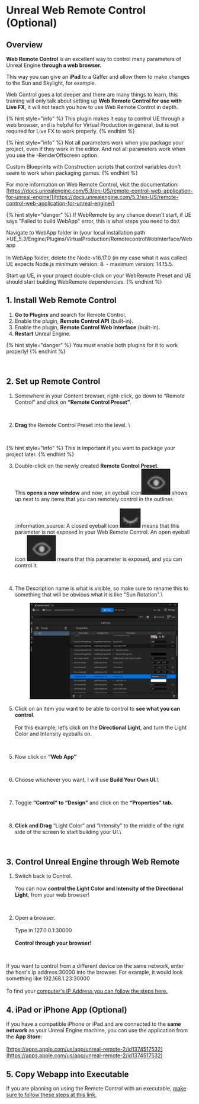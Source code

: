 # Unreal Web Remote Control (Optional)

## Overview

**Web Remote Control** is an excellent way to control many parameters of Unreal Engine **through a web browser.**&#x20;

This way you can give an **iPad** to a Gaffer and allow them to make changes to the Sun and Skylight, for example.&#x20;

Web Control goes a lot deeper and there are many things to learn, this training will only talk about setting up **Web Remote Control for use with Live FX**, it will not teach you how to use Web Remote Control in depth.

{% hint style="info" %}
This plugin makes it easy to control UE through a web browser, and is helpful for Virtual Production in general, but is not required for Live FX to work properly.
{% endhint %}

{% hint style="info" %}
Not all parameters work when you package your project, even if they work in the editor. And not all parameters work when you use the -RenderOffscreen option.&#x20;

Custom Blueprints with Construction scripts that control variables don't seem to work when packaging games.&#x20;
{% endhint %}

For more information on Web Remote Control, visit the documentation:\
[https://docs.unrealengine.com/5.3/en-US/remote-control-web-application-for-unreal-engine/](https://docs.unrealengine.com/5.3/en-US/remote-control-web-application-for-unreal-engine/)



{% hint style="danger" %}
If WebRemote by any chance doesn't start, if UE says "Failed to build WebApp" error, this is what steps you need to do:\


Navigate to WebApp folder in (your local installation path >UE\_5.3/Engine/Plugins/VirtualProduction/RemotecontrolWebInterface/Webapp \
\
In WebApp folder, delete the Node-v16.17.0 (in my case what it was called) UE expects Node.js minimum version: 8. - maximum version: 14.15.5.

Start up UE, in your project double-click on your WebRemote Preset and UE should start building WebRemote dependencies.
{% endhint %}

## 1. Install Web Remote Control

1. **Go to Plugins** and search for Remote Control. &#x20;
2. Enable the plugin, **Remote Control API** (built-in).
3. Enable the plugin, **Remote Control Web Interface** (built-in).&#x20;
4. **Restart** Unreal Engine.

{% hint style="danger" %}
You must enable both plugins for it to work properly!
{% endhint %}

<figure><img src="https://lh7-us.googleusercontent.com/FMsTbKFmhFuEfU-fGReFW9qEz5Lh9merWGPdf3tAjVtfowypIra_EfgVVN9NE7TsyVXERbmqtLZDziDvEwivtsDUHkLGR6VozgLr_8N9oMm7lnF6qUE5oC96AOqu6S6UwqfSJFTkz4j1QRoAnkT8yApSQA=s2048" alt=""><figcaption></figcaption></figure>

## 2. Set up Remote Control

1. Somewhere in your Content browser, right-click, go down to “Remote Control” and click on **“Remote Control Preset”**.

<figure><img src="https://lh7-us.googleusercontent.com/UvTG5P7bC2zYj3Rn_xcktgq_Z4C7l_1Gu8bJqppQd-8tRMqLN5seCQDssSgcoBUbj7wKFvrb8z5Sy2Gb651QKRXSKALxO-xnYOXHYbrV6BTgyyxOZeq9eGmXmc_R4PH4Pe73Io1GWWv1rLZR6fRGbxAqFw=s2048" alt=""><figcaption></figcaption></figure>

2.  **Drag** the Remote Control Preset into the level. \


    <figure><img src="https://lh7-us.googleusercontent.com/DPUqV3OHQYveEDs_LLFFAzqx56mBX121H_2RBI6qgSMMmNx0ypnlczUg4QmeTEojnYxyg8yCXiEmSSpyhKfOO5GB_DowRekNn6rmphI8QkeJU_CgFntihT5XatIs7z3y5uTkgCfFWQbBfwF0vlsNR61_bQ=s2048" alt=""><figcaption></figcaption></figure>

{% hint style="info" %}
This is important if you want to package your project later.
{% endhint %}

3. Double-click on the newly created **Remote Control Preset**. \
   This **opens a new window** and now, an eyeball icon<img src="../.gitbook/assets/image (18) (1).png" alt="" data-size="line"> shows up next to any items that you can remotely control in the outliner.\
   \
   :information\_source: A closed eyeball icon <img src="../.gitbook/assets/image (3) (1) (1) (1) (1) (1) (1) (1) (1) (1) (1) (1) (1) (1) (1) (1) (1) (1) (1) (1) (1).png" alt="" data-size="line"> means that this parameter is not exposed in your Web Remote Control.  An open eyeball icon <img src="../.gitbook/assets/image (18) (1).png" alt="" data-size="line"> means that this parameter is exposed, and you can control it.

<figure><img src="https://lh7-us.googleusercontent.com/v_D8b6UZVujzZFBBbfCRoY6RsOjLNyiiNjeR4jQOpqZhUbBWHVG2F9rWMuaUfp2luwQy2AJZ_yvamvGRbjQjdqkZMKW18vGlBQFsmkiXU96-L5wdmATbtcQXWW_oNevMXvg2kPyNA-ACzBbLhk7OAj07BQ=s2048" alt=""><figcaption></figcaption></figure>

4.  The Description name is what is visible, so make sure to rename this to something that will be obvious what it is like "Sun Rotation".\


    <figure><img src="../.gitbook/assets/image (207).png" alt=""><figcaption></figcaption></figure>
5. Click on an item you want to be able to control to **see what you can control**.\
   \
   For this example, let’s click on the **Directional Light**, and turn the Light Color and Intensity eyeballs on.

<figure><img src="https://lh7-us.googleusercontent.com/v_D8b6UZVujzZFBBbfCRoY6RsOjLNyiiNjeR4jQOpqZhUbBWHVG2F9rWMuaUfp2luwQy2AJZ_yvamvGRbjQjdqkZMKW18vGlBQFsmkiXU96-L5wdmATbtcQXWW_oNevMXvg2kPyNA-ACzBbLhk7OAj07BQ=s2048" alt=""><figcaption></figcaption></figure>

5. Now click on **“Web App”**

<figure><img src="https://lh7-us.googleusercontent.com/0KJ9E91y1KAgMw1vSFo2yycBivUErSnp2Gs4_cU4UzdCKDvyHXSUpsVHZnAODvQSRR2OPZ1e17FZw2wXnrSr597KgvVXt2BQ2ksi7D8LrqjuPYHye04Fmm102kZKgaQipcfsPCDR5814lttmv8LR73nPvg=s2048" alt=""><figcaption></figcaption></figure>

6.  Choose whichever you want, I will use **Build Your Own UI.**\


    <figure><img src="https://lh7-us.googleusercontent.com/_IDvoammen9KpzuuNzDOvqB3MPBNlbVh4AM_6ey_8RY_bpuPNUmD5yBR2OxysQcQI4PKnhWv9INSz7nHckICgdB8daA5XbzoMC-il-oxSPKaIQBRxIcClgh6IpYGvIK7f68epT3QPMkrD6Xa6stOkrZvJw=s2048" alt=""><figcaption></figcaption></figure>
7.  Toggle **“Control” to “Design”** and click on the **“Properties” tab.**

    <figure><img src="https://lh7-us.googleusercontent.com/IgydxGNrF3kI2NmRQMhflYonFZ1zKldjy8svzGb11CXfAQTPGRmolci6uTcsJvyIc51oVqHPuHQ72U6r_c_-BaH916gbimaz-WGlHZT3l9o3J9bLb0MZ-q1vXvuuZNQa3bmVvdvqyGalK3TC9g6ItQ_S-w=s2048" alt=""><figcaption></figcaption></figure>
8.  **Click and Drag** “Light Color” and “Intensity” to the middle of the right side of the screen to start building your UI.\


    <figure><img src="https://lh7-us.googleusercontent.com/GxcXYBQjbl8JbklHMYrNkkmq578h9NejnB8t6cVlrqdZkHhNu6HMhU96FLbBjI2pySVkc4w06Rwz925DfDCr50OmA5qkALMWz6AZ-rSIimXNvPiAlEL8Ycq3UiuXVv9xJ6tkOjdkpVjW5yB9_P8NnFn5mQ=s2048" alt=""><figcaption></figcaption></figure>

## 3. Control Unreal Engine through Web Remote

1. Switch back to Control.\
   \
   You can now **control the Light Color and Intensity of the Directional Light**, from your web browser!

<figure><img src="https://lh7-us.googleusercontent.com/wUF3U9-mARolp4X1RAF8zZ873hHP4H02SZ3CK7CurzHjhwBSdF6-m4J9O0tvrypDIryeMg8BZr5z_MblcnjpJgg1FBn8gQ0R5NYu-z8UT3SvSJd1z7Czm0yWPFS6sK3ioY2tww40PQgxQ6gdYazwMrHFwA=s2048" alt=""><figcaption></figcaption></figure>

2. Open a browser.\
   \
   Type in 127.0.0.1:30000\
   \
   **Control through your browser!**

<figure><img src="https://lh7-us.googleusercontent.com/SdTvCCxtQQ0p1DJ0mBdG_LFehMyL4ni_0TXBRYWQdsivAbrap-uTlrSezjg4bl_4iXN3kBU0IAHqDYDAjEaxlA7-EGjNULd6hVOifb3K0UHAOfF9O59cSz0q4H5bOSEh9dPeMYom8BJU5funCdn6z7I6KQ=s2048" alt=""><figcaption></figcaption></figure>

If you want to control from a different device on the same network, enter the host's ip address:30000 into the browser. For example, it would look something like 192.168.1.23:30000 \
\
To find your [computer's IP Address you can follow the steps here.](../general-troubleshooting/networking-tips.md#how-to-find-your-computers-ip-address)

## 4. iPad or iPhone App (Optional)

If you have a compatible iPhone or iPad and are connected to the **same network** as your Unreal Engine machine, you can use the application from the **App Store**:\
\
[https://apps.apple.com/us/app/unreal-remote-2/id1374517532](https://apps.apple.com/us/app/unreal-remote-2/id1374517532)



## 5. Copy Webapp into Executable

If you are planning on using the Remote Control with an executable, [make sure to follow these steps at this link. ](how-to-package-an-unreal-engine-project-for-live-fx/)
